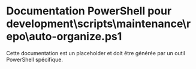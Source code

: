 # Documentation PowerShell pour development\scripts\maintenance\repo\auto-organize.ps1

Cette documentation est un placeholder et doit être générée par un outil PowerShell spécifique.
